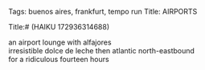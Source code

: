 Tags: buenos aires, frankfurt, tempo run
Title: AIRPORTS
  
Title:# (HAIKU 172936314688)
  
an airport lounge with alfajores  
irresistible dolce de leche then atlantic north-eastbound  
for a ridiculous fourteen hours  
